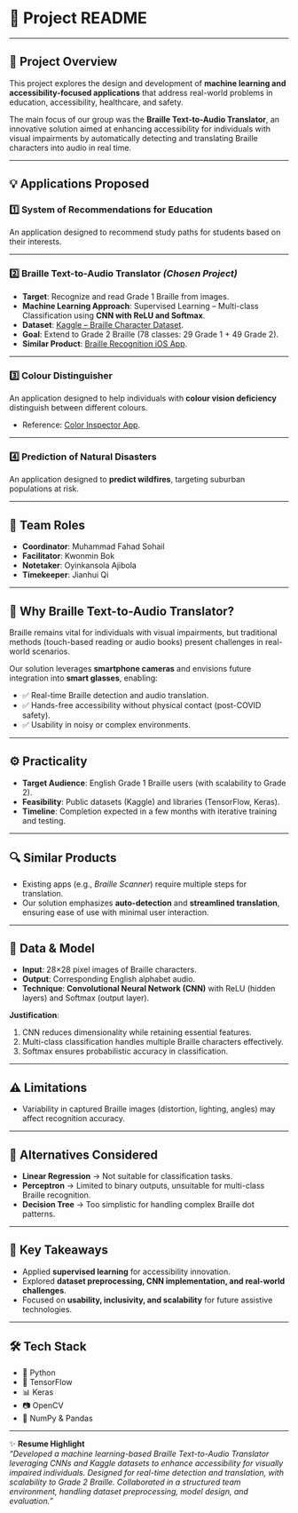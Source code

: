 # 📘 Project README  

---

## 🔎 Project Overview  
This project explores the design and development of **machine learning and accessibility-focused applications** that address real-world problems in education, accessibility, healthcare, and safety.  

The main focus of our group was the **Braille Text-to-Audio Translator**, an innovative solution aimed at enhancing accessibility for individuals with visual impairments by automatically detecting and translating Braille characters into audio in real time.  

---

## 💡 Applications Proposed  

### 1️⃣ System of Recommendations for Education  
An application designed to recommend study paths for students based on their interests.  

---

### 2️⃣ Braille Text-to-Audio Translator *(Chosen Project)*  
- **Target**: Recognize and read Grade 1 Braille from images.  
- **Machine Learning Approach**: Supervised Learning – Multi-class Classification using **CNN with ReLU and Softmax**.  
- **Dataset**: [Kaggle – Braille Character Dataset](https://www.kaggle.com/datasets/shanks0465/braille-character-dataset?select=Dataset+Description.txt).  
- **Goal**: Extend to Grade 2 Braille (78 classes: 29 Grade 1 + 49 Grade 2).  
- **Similar Product**: [Braille Recognition iOS App](https://apps.apple.com/us/app/braille-recognition/id1669110413).  

---

### 3️⃣ Colour Distinguisher  
An application designed to help individuals with **colour vision deficiency** distinguish between different colours.  
- Reference: [Color Inspector App](https://appadvice.com/app/color-inspector/645516384).  

---

### 4️⃣ Prediction of Natural Disasters  
An application designed to **predict wildfires**, targeting suburban populations at risk.  

---

## 👥 Team Roles  
- **Coordinator**: Muhammad Fahad Sohail  
- **Facilitator**: Kwonmin Bok  
- **Notetaker**: Oyinkansola Ajibola  
- **Timekeeper**: Jianhui Qi  

---

## 🎯 Why Braille Text-to-Audio Translator?  
Braille remains vital for individuals with visual impairments, but traditional methods (touch-based reading or audio books) present challenges in real-world scenarios.  

Our solution leverages **smartphone cameras** and envisions future integration into **smart glasses**, enabling:  
- ✅ Real-time Braille detection and audio translation.  
- ✅ Hands-free accessibility without physical contact (post-COVID safety).  
- ✅ Usability in noisy or complex environments.  

---

## ⚙️ Practicality  
- **Target Audience**: English Grade 1 Braille users (with scalability to Grade 2).  
- **Feasibility**: Public datasets (Kaggle) and libraries (TensorFlow, Keras).  
- **Timeline**: Completion expected in a few months with iterative training and testing.  

---

## 🔍 Similar Products  
- Existing apps (e.g., *Braille Scanner*) require multiple steps for translation.  
- Our solution emphasizes **auto-detection** and **streamlined translation**, ensuring ease of use with minimal user interaction.  

---

## 🧠 Data & Model  
- **Input**: 28×28 pixel images of Braille characters.  
- **Output**: Corresponding English alphabet audio.  
- **Technique**: **Convolutional Neural Network (CNN)** with ReLU (hidden layers) and Softmax (output layer).  

**Justification**:  
1. CNN reduces dimensionality while retaining essential features.  
2. Multi-class classification handles multiple Braille characters effectively.  
3. Softmax ensures probabilistic accuracy in classification.  

---

## ⚠️ Limitations  
- Variability in captured Braille images (distortion, lighting, angles) may affect recognition accuracy.  

---

## 🔄 Alternatives Considered  
- **Linear Regression** → Not suitable for classification tasks.  
- **Perceptron** → Limited to binary outputs, unsuitable for multi-class Braille recognition.  
- **Decision Tree** → Too simplistic for handling complex Braille dot patterns.  

---

## 🚀 Key Takeaways  
- Applied **supervised learning** for accessibility innovation.  
- Explored **dataset preprocessing, CNN implementation, and real-world challenges**.  
- Focused on **usability, inclusivity, and scalability** for future assistive technologies.  

---

## 🛠️ Tech Stack  
- 🐍 Python  
- 🔷 TensorFlow  
- 📊 Keras  
- 📷 OpenCV  
- 🧮 NumPy & Pandas  

---

✨ **Resume Highlight**  
*“Developed a machine learning-based Braille Text-to-Audio Translator leveraging CNNs and Kaggle datasets to enhance accessibility for visually impaired individuals. Designed for real-time detection and translation, with scalability to Grade 2 Braille. Collaborated in a structured team environment, handling dataset preprocessing, model design, and evaluation.”*  
